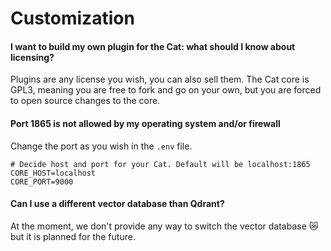 # Customization

#### I want to build my own plugin for the Cat: what should I know about licensing?

Plugins are any license you wish, you can also sell them.
The Cat core is GPL3, meaning you are free to fork and go on your own, but you are forced to open source changes to the core.

#### Port 1865 is not allowed by my operating system and/or firewall

Change the port as you wish in the `.env` file.

```text
# Decide host and port for your Cat. Default will be localhost:1865
CORE_HOST=localhost
CORE_PORT=9000
```

#### Can I use a different vector database than Qdrant?
At the moment, we don't provide any way to switch the vector database 😿 but it is planned for the future.
